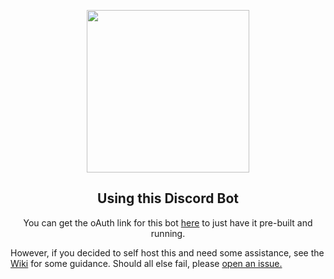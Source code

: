 <p align="center">
  <img width="260" src="https://cdn.medal.tv/assets/img/avatars/default.png">
</p>

<h2 align="center">Using this Discord Bot</h2>
	<p align="center">You can get the oAuth link for this bot <a href="https://api.plaguecraft.xyz/medalclipwebhook/oauth">here</a> to just have it pre-built and running.<br></p>
	However, if you decided to self host this and need some assistance, see the <a href="https://github.com/awexxx/medal-clip-webhook/wiki">Wiki</a> for some guidance. Should all else fail, please <a href="https://github.com/awexxx/medal-clip-webhook/issues">open an issue.</a>